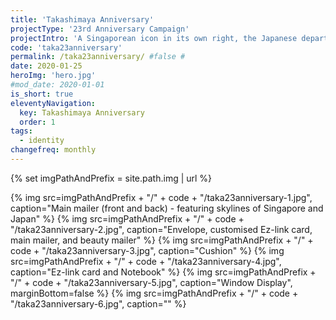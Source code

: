 ```yaml
---
title: 'Takashimaya Anniversary'
projectType: '23rd Anniversary Campaign'
projectIntro: 'A Singaporean icon in its own right, the Japanese department store sits it the heart of Orchard Road.<br><br>Two cultures, one celebration. To memorialise the diverse culture and heritage of both, the campaign saw the Singapore and Japanese skylines across merchandise, print and out-of-home advertising.'
code: 'taka23anniversary'
permalink: /taka23anniversary/ #false #
date: 2020-01-25
heroImg: 'hero.jpg'
#mod_date: 2020-01-01
is_short: true
eleventyNavigation:
  key: Takashimaya Anniversary
  order: 1
tags: 
  - identity
changefreq: monthly
---
```

{% set imgPathAndPrefix = site.path.img | url %}

{% img src=imgPathAndPrefix + "/" + code + "/taka23anniversary-1.jpg", caption="Main mailer (front and back) - featuring skylines of Singapore and Japan" %}
{% img src=imgPathAndPrefix + "/" + code + "/taka23anniversary-2.jpg", caption="Envelope, customised Ez-link card, main mailer, and beauty mailer" %}
{% img src=imgPathAndPrefix + "/" + code + "/taka23anniversary-3.jpg", caption="Cushion" %}
{% img src=imgPathAndPrefix + "/" + code + "/taka23anniversary-4.jpg", caption="Ez-link card and Notebook" %}
{% img src=imgPathAndPrefix + "/" + code + "/taka23anniversary-5.jpg", caption="Window Display", marginBottom=false %}
{% img src=imgPathAndPrefix + "/" + code + "/taka23anniversary-6.jpg", caption="" %}
